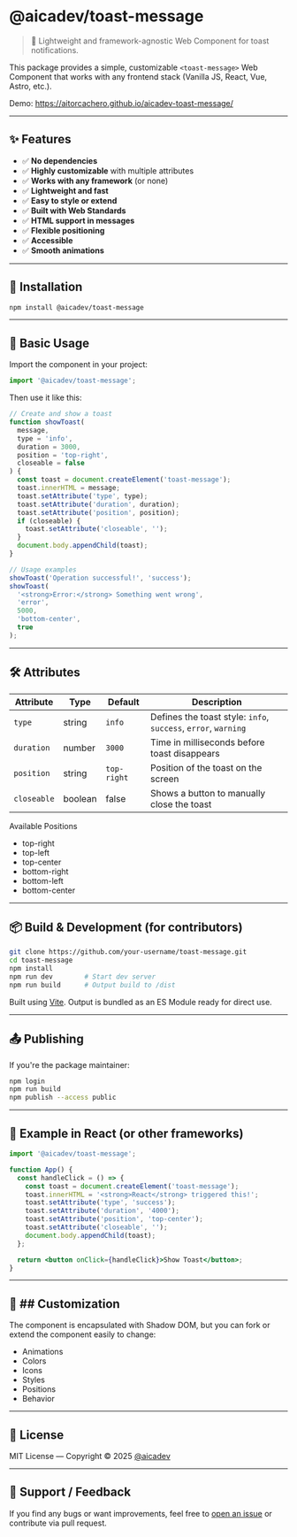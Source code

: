 # @aicadev/toast-message

> 🔔 Lightweight and framework-agnostic Web Component for toast notifications.

This package provides a simple, customizable `<toast-message>` Web Component that works with any frontend stack (Vanilla JS, React, Vue, Astro, etc.).

Demo: https://aitorcachero.github.io/aicadev-toast-message/

---

## ✨ Features

- ✅ **No dependencies**
- ✅ **Highly customizable** with multiple attributes
- ✅ **Works with any framework** (or none)
- ✅ **Lightweight and fast**
- ✅ **Easy to style or extend**
- ✅ **Built with Web Standards**
- ✅ **HTML support in messages**
- ✅ **Flexible positioning**
- ✅ **Accessible**
- ✅ **Smooth animations**

---

## 🚀 Installation

```bash
npm install @aicadev/toast-message
```

---

## 🧪 Basic Usage

Import the component in your project:

```js
import '@aicadev/toast-message';
```

Then use it like this:

```js
// Create and show a toast
function showToast(
  message,
  type = 'info',
  duration = 3000,
  position = 'top-right',
  closeable = false
) {
  const toast = document.createElement('toast-message');
  toast.innerHTML = message;
  toast.setAttribute('type', type);
  toast.setAttribute('duration', duration);
  toast.setAttribute('position', position);
  if (closeable) {
    toast.setAttribute('closeable', '');
  }
  document.body.appendChild(toast);
}

// Usage examples
showToast('Operation successful!', 'success');
showToast(
  '<strong>Error:</strong> Something went wrong',
  'error',
  5000,
  'bottom-center',
  true
);
```

---

## 🛠 Attributes

| Attribute   | Type    | Default     | Description                                                    |
| ----------- | ------- | ----------- | -------------------------------------------------------------- |
| `type`      | string  | `info`      | Defines the toast style: `info`, `success`, `error`, `warning` |
| `duration`  | number  | `3000`      | Time in milliseconds before toast disappears                   |
| `position`  | string  | `top-right` | Position of the toast on the screen                            |
| `closeable` | boolean | false       | Shows a button to manually close the toast                     |

Available Positions

- top-right
- top-left
- top-center
- bottom-right
- bottom-left
- bottom-center

---

## 📦 Build & Development (for contributors)

```bash
git clone https://github.com/your-username/toast-message.git
cd toast-message
npm install
npm run dev        # Start dev server
npm run build      # Output build to /dist
```

Built using [Vite](https://vitejs.dev/). Output is bundled as an ES Module ready for direct use.

---

## 📤 Publishing

If you're the package maintainer:

```bash
npm login
npm run build
npm publish --access public
```

---

## 🔧 Example in React (or other frameworks)

```jsx
import '@aicadev/toast-message';

function App() {
  const handleClick = () => {
    const toast = document.createElement('toast-message');
    toast.innerHTML = '<strong>React</strong> triggered this!';
    toast.setAttribute('type', 'success');
    toast.setAttribute('duration', '4000');
    toast.setAttribute('position', 'top-center');
    toast.setAttribute('closeable', '');
    document.body.appendChild(toast);
  };

  return <button onClick={handleClick}>Show Toast</button>;
}
```

---

## 🎨 ## Customization

The component is encapsulated with Shadow DOM, but you can fork or extend the component easily to change:

- Animations
- Colors
- Icons
- Styles
- Positions
- Behavior

---

## 🪪 License

MIT License — Copyright © 2025 [@aicadev](https://www.npmjs.com/~aicadev)

---

## 💬 Support / Feedback

If you find any bugs or want improvements, feel free to [open an issue](https://github.com/your-username/toast-message/issues) or contribute via pull request.
